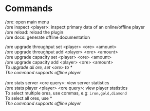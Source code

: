 # Commands

/ore: open main menu\
/ore inspect \<player>: inspect primary data of an online/offline player\
/ore reload: reload the plugin\
/ore docs: generate offline documentation

/ore upgrade throughput set \<player> \<ore> \<amount>\
/ore upgrade throughput add \<player> \<ore> \<amount>\
/ore upgrade capacity set \<player> \<ore> \<amount>\
/ore upgrade capacity add  \<player> \<ore> \<amount>\
_To upgrade all ore, set \<ore> to \*_\
_The command supports offline player_\
\
/ore stats server \<ore query>: view server statistics\
/ore stats player \<player> \<ore query>: view player statistics\
To select multiple ores, use commas, e.g: `iron,gold,diamond`\
To select all ores, use \*\
_The command supports offline player_
